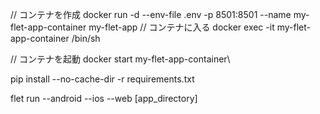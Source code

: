 // コンテナを作成
docker run -d --env-file .env -p 8501:8501 --name my-flet-app-container my-flet-app
// コンテナに入る
docker exec -it my-flet-app-container /bin/sh

// コンテナを起動
docker start my-flet-app-container\

pip install --no-cache-dir -r requirements.txt

flet run --android --ios --web [app_directory]
